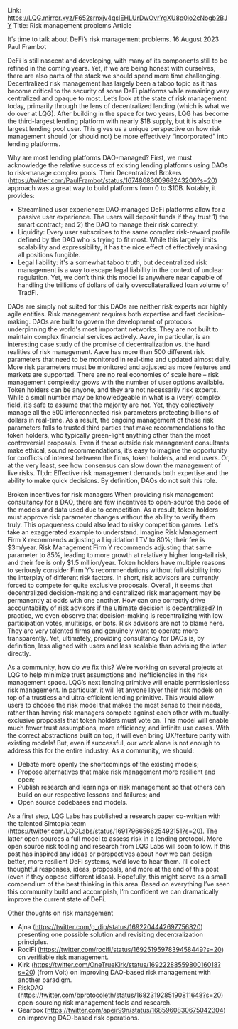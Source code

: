 Link: https://LQG.mirror.xyz/F652srnxjv4qsIEHLUrDwOvrYgXU8p0io2cNogb2BJY
Title: Risk management problems Article

It’s time to talk about DeFi’s risk management problems.
16 August 2023
Paul Frambot

DeFi is still nascent and developing, with many of its components still to be refined in the coming years. Yet, if we are being honest with ourselves, there are also parts of the stack we should spend more time challenging.
Decentralized risk management has largely been a taboo topic as it has become critical to the security of some DeFi platforms while remaining very centralized and opaque to most.
Let’s look at the state of risk management today, primarily through the lens of decentralized lending (which is what we do over at LQG). After building in the space for two years, LQG has become the third-largest lending platform with nearly $1B supply, but it is also the largest lending pool user. This gives us a unique perspective on how risk management should (or should not) be more effectively “incorporated” into lending platforms.

Why are most lending platforms DAO-managed?
First, we must acknowledge the relative success of existing lending platforms using DAOs to risk-manage complex pools. Their Decentralized Brokers (https://twitter.com/PaulFrambot/status/1674808300968243200?s=20) approach was a great way to build platforms from 0 to $10B. Notably, it provides:

- Streamlined user experience: DAO-managed DeFi platforms allow for a passive user experience. The users will deposit funds if they trust 1) the smart contract; and 2) the DAO to manage their risk correctly.
- Liquidity: Every user subscribes to the same complex risk-reward profile defined by the DAO who is trying to fit most. While this largely limits scalability and expressibility, it has the nice effect of effectively making all positions fungible.
- Legal liability: it's a somewhat taboo truth, but decentralized risk management is a way to escape legal liability in the context of unclear regulation.
  Yet, we don’t think this model is anywhere near capable of handling the trillions of dollars of daily overcollateralized loan volume of TradFi.

DAOs are simply not suited for this
DAOs are neither risk experts nor highly agile entities. Risk management requires both expertise and fast decision-making. DAOs are built to govern the development of protocols underpinning the world's most important networks. They are not built to maintain complex financial services actively.
Aave, in particular, is an interesting case study of the promise of decentralization vs. the hard realities of risk management. Aave has more than 500 different risk parameters that need to be monitored in real-time and updated almost daily. More risk parameters must be monitored and adjusted as more features and markets are supported. There are no real economies of scale here – risk management complexity grows with the number of user options available.
Token holders can be anyone, and they are not necessarily risk experts. While a small number may be knowledgeable in what is a (very) complex field, it’s safe to assume that the majority are not. Yet, they collectively manage all the 500 interconnected risk parameters protecting billions of dollars in real-time.
As a result, the ongoing management of these risk parameters falls to trusted third parties that make recommendations to the token holders, who typically green-light anything other than the most controversial proposals.
Even if these outside risk management consultants make ethical, sound recommendations, it’s easy to imagine the opportunity for conflicts of interest between the firms, token holders, and end users. Or, at the very least, see how consensus can slow down the management of live risks.
Tl;dr: Effective risk management demands both expertise and the ability to make quick decisions. By definition, DAOs do not suit this role.

Broken incentives for risk managers
When providing risk management consultancy for a DAO, there are few incentives to open-source the code of the models and data used due to competition. As a result, token holders must approve risk parameter changes without the ability to verify them truly.
This opaqueness could also lead to risky competition games. Let’s take an exaggerated example to understand. Imagine Risk Management Firm X recommends adjusting a Liquidation LTV to 80%; their fee is $3m/year. Risk Management Firm Y recommends adjusting that same parameter to 85%, leading to more growth at relatively higher long-tail risk, and their fee is only $1.5 million/year. Token holders have multiple reasons to seriously consider Firm Y’s recommendations without full visibility into the interplay of different risk factors. In short, risk advisors are currently forced to compete for quite exclusive proposals.
Overall, it seems that decentralized decision-making and centralized risk management may be permanently at odds with one another. How can one correctly drive accountability of risk advisors if the ultimate decision is decentralized? In practice, we even observe that decision-making is recentralizing with low participation votes, multisigs, or bots.
Risk advisors are not to blame here. They are very talented firms and genuinely want to operate more transparently. Yet, ultimately, providing consultancy for DAOs is, by definition, less aligned with users and less scalable than advising the latter directly.

As a community, how do we fix this?
We’re working on several projects at LQG to help minimize trust assumptions and inefficiencies in the risk management space.
LQG’s next lending primitive will enable permissionless risk management. In particular, it will let anyone layer their risk models on top of a trustless and ultra-efficient lending primitive.
This would allow users to choose the risk model that makes the most sense to their needs, rather than having risk managers compete against each other with mutually-exclusive proposals that token holders must vote on. This model will enable much fewer trust assumptions, more efficiency, and infinite use cases. With the correct abstractions built on top, it will even bring UX/feature parity with existing models!
But, even if successful, our work alone is not enough to address this for the entire industry. As a community, we should:

- Debate more openly the shortcomings of the existing models;
- Propose alternatives that make risk management more resilient and open;
- Publish research and learnings on risk management so that others can build on our respective lessons and failures; and
- Open source codebases and models.

As a first step, LQG Labs has published a research paper co-written with the talented Simtopia team (https://twitter.com/LQGLabs/status/1691796656625492151?s=20). The latter open sources a full model to assess risk in a lending protocol. More open source risk tooling and research from LQG Labs will soon follow.
If this post has inspired any ideas or perspectives about how we can design better, more resilient DeFi systems, we’d love to hear them. I’ll collect thoughtful responses, ideas, proposals, and more at the end of this post (even if they oppose different ideas). Hopefully, this might serve as a small compendium of the best thinking in this area. Based on everything I’ve seen this community build and accomplish, I’m confident we can dramatically improve the current state of DeFi.

Other thoughts on risk management

- Ajna (https://twitter.com/g_dip/status/1692204442697756820) presenting one possible solution and revisiting decentralization principles.
- RociFi (https://twitter.com/rocifi/status/1692519597839458449?s=20) on verifiable risk management.
- Kirk (https://twitter.com/OneTrueKirk/status/1692228855980016018?s=20) (from Volt) on improving DAO-based risk management with another paradigm.
- RiskDAO (https://twitter.com/bprotocoleth/status/1682319285190811648?s=20) open-sourcing risk management tools and research.
- Gearbox (https://twitter.com/apeir99n/status/1685960830675042304) on improving DAO-based risk operations.
